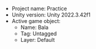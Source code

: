 <!-- UNITY CODE ASSIST INSTRUCTIONS START -->
- Project name: Practice
- Unity version: Unity 2022.3.42f1
- Active game object:
  - Name: Bala
  - Tag: Untagged
  - Layer: Default
<!-- UNITY CODE ASSIST INSTRUCTIONS END -->